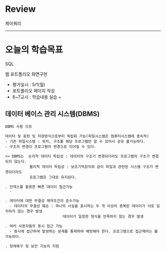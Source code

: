 # Review
제이쿼리

-----------------------------------------------------------------------------------------------

# 오늘의 학습목표
SQL

웹 포트폴리오 화면구현
- 평가일시 : 5/1(월)
- 포트폴리오 페이지 작성
- 6~7교시 : 학습내용 실습 + 

## 데이터 베이스 관리 시스템(DBMS)
```
DBMS 사용 이유

데이터 및 표현 및 저장방식으로부터 독립화 가능(파일시스템은 컴퓨터시스템에 종속적)
- 기존 파일시스템 : 위치, 구조를 해당 프로그램만 알 수 있어서 공유 불가능하다.
- 구조의 변경이 프로그램의 변경으로 이어질 수 있다.

>> DBMS는  논리적 데이터 독립성 : 데이터의 구조가 변경되더라도 프로그램의 구조가 변경되지 않는다.
           물리적 데이터 독립성 : 보조기억장치와 같이 파일과 관련된 시스템 구조가 변경되더라도
           프로그램은 그대로 유지된다.
           
. 인덱스를 활용한 빠른 데이터 접근가능
  -

. 데이터에 대한 무결성 제약조건의 준수가능
  - 데이터의 무결성 훼손 : 하나의 사실을 표시하는 두 개 이상의 중복된 데이터가 서로 일치하지 않는 경우 발생
                          데이터가 일정한 형식을 만족하지 않는 경우 발생
                          
. 여러 사용자들의 동시 접근 가능
  - 동시에 접근하여 발생하는 문제를 통제하여 예방해야 한다. 프로그램으로 접근제어는 불가능하다.

. 장애복구 및 보안 기능의 지원
```
